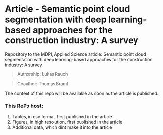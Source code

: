 # Article - Semantic point cloud segmentation with deep learning-based approaches for the construction industry: A survey

Repository to the MDPI, Applied Science article: Semantic point cloud segmentation with deep learning-based approaches for the construction industry: A survey

> Authorship: Lukas Rauch

> Coauthor: Thomas Braml

The content of this repo will be available as soon as the article is published. 


### This RePo host:

1. Tables, in csv format, first published in the article
2. Figures, in high resolution, first published in the article
3. Additional data, which dint make it into the article


